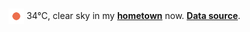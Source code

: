 <img src="assets/weather.png?hour=2024-08-05-10" alt="clear sky" width="25" height="25" style="vertical-align:middle;position:relative;top:-1pt;"/> 34&deg;C, clear sky in my [**hometown**](https://en.wikipedia.org/wiki/Beijing) now. [**Data source**](https://openweathermap.org/).
